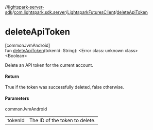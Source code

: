 //[lightspark-server-sdk](../../../index.md)/[com.lightspark.sdk.server](../index.md)/[LightsparkFuturesClient](index.md)/[deleteApiToken](delete-api-token.md)

# deleteApiToken

[commonJvmAndroid]\
fun [deleteApiToken](delete-api-token.md)(tokenId: String): &lt;Error class: unknown class&gt;&lt;Boolean&gt;

Delete an API token for the current account.

#### Return

True if the token was successfully deleted, false otherwise.

#### Parameters

commonJvmAndroid

| | |
|---|---|
| tokenId | The ID of the token to delete. |
